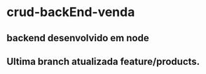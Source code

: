 
# crud-backEnd-venda
## backend desenvolvido em node

## Ultima branch atualizada feature/products.


